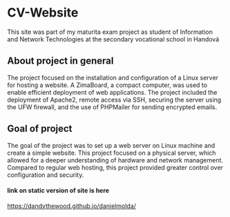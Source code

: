 # CV-Website
This site was part of my maturita exam project as student of Information and Network Technologies at the secondary vocational school in Handová
## About project in general 
The project focused on the installation and configuration of a Linux server for hosting a website. A ZimaBoard, a compact computer, was used to enable efficient deployment of web applications. The project included the deployment of Apache2, remote access via SSH, securing the server using the UFW firewall, and the use of PHPMailer for sending encrypted emails.
## Goal of project
The goal of the project was to set up a web server on Linux machine and create a simple website. This project focused on a physical server, which allowed for a deeper understanding of hardware and network management. Compared to regular web hosting, this project provided greater control over configuration and security.

#### link on static version of site is here
https://dandythewood.github.io/danielmolda/